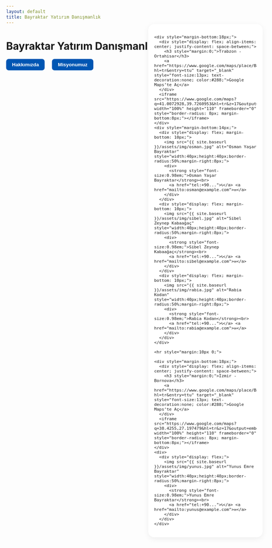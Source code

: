 ```yaml
---
layout: default
title: Bayraktar Yatırım Danışmanlık
---
```


# Bayraktar Yatırım Danışmanlık

<!-- Menü: Başlığın altında, tıklanabilir buton olarak -->
<div style="margin-bottom: 24px;">
  <button onclick="document.getElementById('about-panel').style.display='block'" style="margin-right:16px; background:#0056b3; color:#fff; border:none; border-radius:7px; padding:8px 16px; font-weight:bold; cursor:pointer;">Hakkımızda</button>
  <button onclick="document.getElementById('mission-panel').style.display='block'" style="background:#0056b3; color:#fff; border:none; border-radius:7px; padding:8px 16px; font-weight:bold; cursor:pointer;">Misyonumuz</button>
</div>

<!-- Hakkımızda Paneli -->
<div id="about-panel" style="display:none; position:fixed; top:0; left:0; width:100vw; height:100vh; background:rgba(0,0,0,0.35); z-index:9999;">
  <div style="background:#fff; max-width:520px; margin:60px auto; border-radius:10px; padding:32px; position:relative;">
    <button onclick="document.getElementById('about-panel').style.display='none'" style="position:absolute; top:14px; right:14px; background:#eee; border:none; border-radius:50%; width:32px; height:32px; font-size:18px; cursor:pointer;">×</button>
    <h2>Hakkımızda</h2>
    <div style="font-family: Arial, sans-serif; color: #333; line-height: 1.6; font-size: 16px; max-width: 800px; margin: 0 auto;">
      <h2 style="color: #BE1A1B; font-weight: bold;">Bayraktar Yatırım Danışmanlık</h2>
      <p>
        <strong>Bayraktar Yatırım Danışmanlık</strong>, gayrimenkul sektöründe uzmanlığı ve güvenilirliğiyle öne çıkan bir danışmanlık şirketidir. 
        Müşteri odaklı yaklaşımımız ve yüksek hizmet standartlarımızla, her bireyin ve yatırımcının ihtiyacına özel çözümler sunmayı amaçlıyoruz.
      </p>
      <p>
        Alanında deneyimli ekibimiz, yalnızca gayrimenkul hizmeti sunmakla kalmaz; 
        aynı zamanda <em><strong>stratejik yatırım fırsatlarıyla</strong></em> müşterilerine uzun vadeli değer katar. 
        Bizim için her danışan, bir işlemden fazlasıdır—<strong>bir iş ortaklığıdır</strong>.
      </p>
      <p>
        Modern pazarlama yöntemleri ve sektöre özel analizlerle, alıcı ve satıcı arasındaki süreci 
        <strong>etkin, şeffaf ve güvenilir</strong> şekilde yönetiyoruz. 
        Hızlı ve sürdürülebilir çözümlerle, sektörün değişen dinamiklerine uyum sağlıyor ve 
        <em><strong>güçlü duruşumuzu</strong></em> her geçen gün pekiştiriyoruz.
      </p>
      <p>
        <strong style="color: #BE1A1B;">Bayraktar Yatırım Danışmanlık</strong> olarak; 
        dürüstlük, sadakat ve profesyonelliği ilke edinmiş bir anlayışla, 
        sizi yalnızca bugüne değil, <em><strong>yarına da hazırlıyoruz</strong></em>. <br>
        Gayrimenkul yolculuğunuzun her adımında yanınızdayız.
      </p>
    </div>
  </div>
</div>

<!-- Misyonumuz Paneli -->
<div id="mission-panel" style="display:none; position:fixed; top:0; left:0; width:100vw; height:100vh; background:rgba(0,0,0,0.35); z-index:9999;">
  <div style="background:#fff; max-width:520px; margin:60px auto; border-radius:10px; padding:32px; position:relative;">
    <button onclick="document.getElementById('mission-panel').style.display='none'" style="position:absolute; top:14px; right:14px; background:#eee; border:none; border-radius:50%; width:32px; height:32px; font-size:18px; cursor:pointer;">×</button>
    <h2>Misyonumuz</h2>
    <div style="font-family: Arial, sans-serif; color: #333; line-height: 1.6; font-size: 16px; max-width: 800px; margin: 40px auto;">
      <h2 style="color: #BE1A1B; font-weight: bold;">Misyonumuz</h2>
      <p>
        Bayraktar Yatırım Danışmanlık olarak misyonumuz; müşterilerimize güvenilir, şeffaf ve sürdürülebilir 
        gayrimenkul hizmetleri sunarak, onların yaşamlarına ve yatırımlarına gerçek değer katmaktır.
      </p>
      <p>
        Her bireyin ihtiyacına özel çözümler üretmeyi ilke edinen yaklaşımımızla, yalnızca bugünün değil, 
        <strong>geleceğin yaşam ve yatırım alanlarını da</strong> şekillendirmeye katkı sağlıyoruz.
      </p>
      <p>
        <strong>Dürüstlük, sorumluluk ve profesyonellik</strong> temel değerlerimizdir. 
        Sektörde fark yaratan hizmet anlayışımızla, müşterilerimizin her adımda yanında olmayı ve 
        beklentilerinin ötesine geçmeyi hedefliyoruz.
      </p>
    </div>
  </div>
</div>

<!-- Sayfa içerik düzeni: ana içerik + sağ panel -->
<div style="display:flex; flex-direction:row; gap:24px; align-items:flex-start;">

  <!-- Sol ana blok -->
  <div style="flex:1; min-width:160px;">
    <!-- Ana içerik boş -->
  </div>

  <!-- Sağ panel -->
  <div style="width:280px; position:fixed; right:32px; top:120px; background:#fff; box-shadow:0 4px 16px #0001; border-radius:16px; padding:16px; z-index:100; max-height:calc(100vh - 140px); overflow:auto; font-size:0.95em;">

    <div style="margin-bottom:18px;">
      <div style="display: flex; align-items: center; justify-content: space-between;">
        <h3 style="margin:0;">Trabzon - Ortahisar</h3>
        <a href="https://www.google.com/maps/place/Bayraktar+Yat%C4%B1r%C4%B1m+Dan%C4%B1%C5%9Fmanl%C4%B1k/@41.0072928,39.7260953,17z/data=!3m1!4b1!4m6!3m5!1s0x40643d43f6a00f2f:0x915926d123ec76c7!8m2!3d41.0072928!4d39.7260953!16s%2Fg%2F11x03s1mjh?hl=tr&entry=ttu" target="_blank" style="font-size:13px; text-decoration:none; color:#288;">Google Maps’te Aç</a>
      </div>
      <iframe src="https://www.google.com/maps?q=41.0072928,39.7260953&hl=tr&z=17&output=embed" width="100%" height="110" frameborder="0" style="border-radius: 8px; margin-bottom:8px;"></iframe>
    </div>
    <div style="margin-bottom:14px;">
      <div style="display: flex; margin-bottom: 10px;">
        <img src="{{ site.baseurl }}/assets/img/osman.jpg" alt="Osman Yaşar Bayraktar" style="width:40px;height:40px;border-radius:50%;margin-right:8px;">
        <div>
          <strong style="font-size:0.98em;">Osman Yaşar Bayraktar</strong><br>
          <a href="tel:+90...">📞</a> <a href="mailto:osman@example.com">✉️</a>
        </div>
      </div>
      <div style="display: flex; margin-bottom: 10px;">
        <img src="{{ site.baseurl }}/assets/img/sibel.jpg" alt="Sibel Zeynep Kabaağaç" style="width:40px;height:40px;border-radius:50%;margin-right:8px;">
        <div>
          <strong style="font-size:0.98em;">Sibel Zeynep Kabaağaç</strong><br>
          <a href="tel:+90...">📞</a> <a href="mailto:sibel@example.com">✉️</a>
        </div>
      </div>
      <div style="display: flex; margin-bottom: 10px;">
        <img src="{{ site.baseurl }}/assets/img/rabia.jpg" alt="Rabia Kodan" style="width:40px;height:40px;border-radius:50%;margin-right:8px;">
        <div>
          <strong style="font-size:0.98em;">Rabia Kodan</strong><br>
          <a href="tel:+90...">📞</a> <a href="mailto:rabia@example.com">✉️</a>
        </div>
      </div>
    </div>

    <hr style="margin:10px 0;">

    <div style="margin-bottom:18px;">
      <div style="display: flex; align-items: center; justify-content: space-between;">
        <h3 style="margin:0;">İzmir - Bornova</h3>
        <a href="https://www.google.com/maps/place/Bayraktar+Yat%C4%B1r%C4%B1m+Dan%C4%B1%C5%9Fmanl%C4%B1k/@38.4255,27.197479,17z/data=!3m1!4b1!4m6!3m5!1s0x14b963228281c4c7:0xf95aca1b088ad073!8m2!3d38.4255!4d27.197479!16s%2Fg%2F11m5f3f8cy?hl=tr&entry=ttu" target="_blank" style="font-size:13px; text-decoration:none; color:#288;">Google Maps’te Aç</a>
      </div>
      <iframe src="https://www.google.com/maps?q=38.4255,27.197479&hl=tr&z=17&output=embed" width="100%" height="110" frameborder="0" style="border-radius: 8px; margin-bottom:8px;"></iframe>
    </div>
    <div>
      <div style="display: flex;">
        <img src="{{ site.baseurl }}/assets/img/yunus.jpg" alt="Yunus Emre Bayraktar" style="width:40px;height:40px;border-radius:50%;margin-right:8px;">
        <div>
          <strong style="font-size:0.98em;">Yunus Emre Bayraktar</strong><br>
          <a href="tel:+90...">📞</a> <a href="mailto:yunus@example.com">✉️</a>
        </div>
      </div>
    </div>
  </div>
</div>
